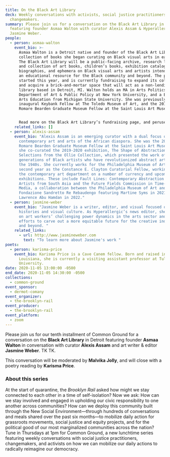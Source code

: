 ```yaml
---
title: On the Black Art Library
deck: Weekly conversations with activists, social justice practitioners, and
  changemakers.
summary: Please join us for a conversation on the Black Art Library in Detroit,
  featuring founder Asmaa Walton with curator Alexis Assam & Hyperallergic's
  Jasmine Weber.
people:
  - person: asmaa-walton
    event_bio: >-
      Asmaa Walton is a Detroit native and founder of the Black Art Library, a
      collection of books she began curating on Black visual arts in early 2020.
      The Black Art Library will be a public-facing archive, research library,
      and collection of art books, children’s books, exhibition catalogues,
      biographies, and ephemera on Black visual arts and artists intended to be
      an educational resource for the Black community and beyond. The project
      started this year, and is currently fundraising to expand its collection
      and acquire a brick-and-mortar space that will act as a non-lending
      library based in Detroit, MI. Walton holds an MA in Arts Politics from the
      Department of Art & Public Policy at New York University, and a BFA in
      Arts Education from Michigan State University. She was previously the
      inaugural Keybank Fellow at The Toledo Museum of Art, and the 2019–2020
      Romare Bearden Graduate Museum Fellow at the Saint Louis Art Museum. 


      Read more on the Black Art Library’s fundraising page, and peruse its stacks virtually via its viral Instagram page. 
    related_links: []
  - person: alexis-assam
    event_bio: "Alexis Assam is an emerging curator with a dual focus on
      contemporary art and arts of the African diaspora. She was the 2018–2019
      Romare Bearden Graduate Museum Fellow at the Saint Louis Art Museum where
      she co-curated the 2019-2020 exhibition, The Shape of Abstractions:
      Selections from the Ollie Collection, which presented the work of five
      generations of Black artists who have revolutionized abstract art since
      the 1940s. She currently works for the Philadelphia Museum of Art in her
      second year as the Constance E. Clayton Curatorial Fellow, working within
      the contemporary art department on a number of currency and upcoming
      exhibitions. These include Fault Lines: Contemporary Abstraction by
      Artists from South Asia and the Future Fields Commission in Time-based
      Media, a collaboration between the Philadelphia Museum of Art and the
      Fondazione Sandretto Re Rebaudengo featuring Martine Syms in 2021 and
      Lawrence Abu Hamdan in 2022."
  - person: jasmine-weber
    event_bio: "Jasmine Weber is a writer, editor, and visual focused on Black art
      histories and visual culture. As Hyperallergic’s news editor, she reports
      on art workers’ challenging power dynamics in the arts sector and recent
      efforts to carve out a more equitable future for the creative industries
      and beyond. "
    related_links:
      - url: http://www.jasmineweber.com
        text: "To learn more about Jasmine's work "
poets:
  - person: karisma-price
    event_bio: Karisma Price is a Cave Canem fellow. Born and raised in New Orleans,
      Louisiana, she is currently a visiting assistant professor at Tulane
      University.
date: 2020-11-05 13:00:00 -0500
end_date: 2020-11-05 14:30:00 -0500
collections:
  - common-ground
event_sponsor:
  - dermot-comany
event_organizer:
  - the-brooklyn-rail
event_producer:
  - the-brooklyn-rail
event_platform:
  - zoom
---
```

Please join us for our tenth installment of Common Ground for a conversation on the **Black Art Library** in Detroit featuring founder **Asmaa Walton** in conversation with curator **Alexis Assam** and art writer & editor **Jasmine Weber**. TK TK. 

This conversation will be moderated by **Malvika Jolly**, and will close with a poetry reading by **Karisma Price**.

 

### **About this series**

At the start of quarantine, the *Brooklyn Rail* asked how might we stay connected to each other in a time of self-isolation? Now we ask: How can we stay involved and engaged in upholding our civic responsibility to one another across communities? How can we deploy this community built through the New Social Environment—through hundreds of conversations and meals shared over the past six months—to mobilize daily action for grassroots movements, social justice and equity projects, and for the political good of our most marginalized communities across the nation? Tune in Thursdays at 1pm for Common Ground, a new lunchtime series featuring weekly conversations with social justice practitioners, changemakers, and activists on how we can mobilize our daily actions to radically reimagine our democracy.